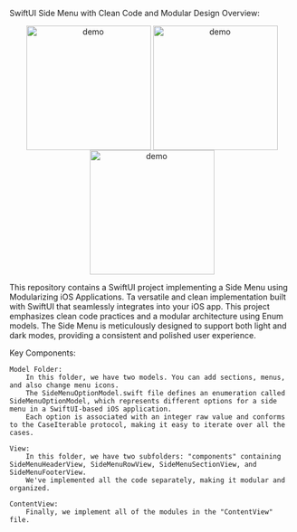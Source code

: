 SwiftUI Side Menu with Clean Code and Modular Design
Overview:

<p align="center">
  <img width="220" align="center" src="https://github.com/kambizvb6/SideMenu-Swiftui/blob/main/dark.png" alt="demo"/>
  <img width="220" align="center" src="https://github.com/kambizvb6/SideMenu-Swiftui/blob/main/SideMenu.gif" alt="demo"/>
  <img width="220" align="center" src="https://github.com/kambizvb6/SideMenu-Swiftui/blob/main/light.png" alt="demo"/>
</p>

This repository contains a SwiftUI project implementing a Side Menu using Modularizing iOS Applications. Ta versatile and clean implementation built with SwiftUI that seamlessly integrates into your iOS app. This project emphasizes clean code practices and a modular architecture using Enum models. The Side Menu is meticulously designed to support both light and dark modes, providing a consistent and polished user experience.

Key Components:

    Model Folder:
        In this folder, we have two models. You can add sections, menus, and also change menu icons.
        The SideMenuOptionModel.swift file defines an enumeration called SideMenuOptionModel, which represents different options for a side menu in a SwiftUI-based iOS application.
        Each option is associated with an integer raw value and conforms to the CaseIterable protocol, making it easy to iterate over all the cases.

    View:
        In this folder, we have two subfolders: "components" containing SideMenuHeaderView, SideMenuRowView, SideMenuSectionView, and SideMenuFooterView. 
        We've implemented all the code separately, making it modular and organized.

    ContentView:
        Finally, we implement all of the modules in the "ContentView" file.
